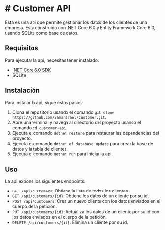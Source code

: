 # # Customer API

Esta es una api que permite gestionar los datos de los clientes de una empresa. Está construida con .NET Core 6.0 y Entity Framework Core 6.0, usando SQLite como base de datos.

## Requisitos

Para ejecutar la api, necesitas tener instalado:

- [.NET Core 6.0 SDK](https://dotnet.microsoft.com/download/dotnet/6.0)
- [SQLite](https://www.sqlite.org/index.html)

## Instalación

Para instalar la api, sigue estos pasos:

1. Clona el repositorio usando el comando `git clone https://github.com/Samandrael/Customer.git`.
2. Abre una terminal y navega al directorio del proyecto usando el comando `cd customer-api`.
3. Ejecuta el comando `dotnet restore` para restaurar las dependencias del proyecto.
4. Ejecuta el comando `dotnet ef database update` para crear la base de datos y la tabla de clientes.
5. Ejecuta el comando `dotnet run` para iniciar la api.

## Uso

La api expone los siguientes endpoints:

- `GET /api/customers`: Obtiene la lista de todos los clientes.
- `GET /api/customers/{id}`: Obtiene los datos de un cliente por su id.
- `POST /api/customers`: Crea un nuevo cliente con los datos enviados en el cuerpo de la petición.
- `PUT /api/customers/{id}`: Actualiza los datos de un cliente por su id con los datos enviados en el cuerpo de la petición.
- `DELETE /api/customers/{id}`: Elimina un cliente por su id.
